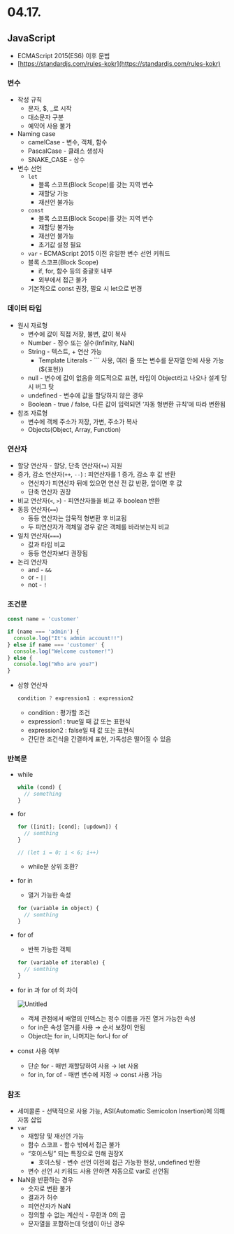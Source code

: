 # 04.17.

## JavaScript

- ECMAScript 2015(ES6) 이후 문법
- [https://standardjs.com/rules-kokr](https://standardjs.com/rules-kokr)

### 변수

- 작성 규칙
    - 문자, $, _로 시작
    - 대소문자 구분
    - 예약어 사용 불가
- Naming case
    - camelCase - 변수, 객체, 함수
    - PascalCase - 클래스 생성자
    - SNAKE_CASE - 상수
- 변수 선언
    - `let`
        - 블록 스코프(Block Scope)를 갖는 지역 변수
        - 재할당 가능
        - 재선언 불가능
    - `const`
        - 블록 스코프(Block Scope)를 갖는 지역 변수
        - 재할당 불가능
        - 재선언 불가능
        - 초기값 설정 필요
    - `var` - ECMAScript 2015 이전 유일한 변수 선언 키워드
    - 블록 스코프(Block Scope)
        - if, for, 함수 등의 중괄호 내부
        - 외부에서 접근 불가
    - 기본적으로 const 권장, 필요 시 let으로 변경

### 데이터 타입

- 원시 자료형
    - 변수에 값이 직접 저장, 불변, 값이 복사
    - Number - 정수 또는 실수(Infinity, NaN)
    - String - 텍스트, + 연산 가능
        - Template Literals - ``` 사용, 여러 줄 또는 변수를 문자열 안에 사용 가능(${표현})
    - null - 변수에 값이 없음을 의도적으로 표현, 타입이 Object라고 나오나 설계 당시 버그 탓
    - undefined - 변수에 값을 할당하지 않은 경우
    - Boolean - true / false, 다른 값이 입력되면 ‘자동 형변환 규칙’에 따라 변환됨
- 참조 자료형
    - 변수에 객체 주소가 저장, 가변, 주소가 복사
    - Objects(Object, Array, Function)

### 연산자

- 할당 연산자 - 할당, 단축 연산자(`+=`) 지원
- 증가, 감소 연산자(`++`, `--`) : 피연산자를 1 증가, 감소 후 값 반환
    - 연산자가 피연산자 뒤에 있으면 연산 전 값 반환, 앞이면 후 값
    - 단축 연산자 권장
- 비교 연산자(`<`, `>`) - 피연산자들을 비교 후 boolean 반환
- 동등 연산자(`==`)
    - 동등 연산자는 암묵적 형변환 후 비교됨
    - 두 피연산자가 객체일 경우 같은 객체를 바라보는지 비교
- 일치 연산자(`===`)
    - 값과 타입 비교
    - 동등 연산자보다 권장됨
- 논리 연산자
    - and - `&&`
    - or - `||`
    - not - `!`

### 조건문

```jsx
const name = 'customer'

if (name === 'admin') {
  console.log("It's admin account!!")
} else if name === 'customer' {
  console.log("Welcome customer!")
} else {
  console.log("Who are you?")
}
```

- 삼항 연산자
    
    ```jsx
    condition ? expression1 : expression2
    ```
    
    - condition : 평가할 조건
    - expression1 : true일 때 값 또는 표현식
    - expression2 : false일 때 값 또는 표현식
    - 간단한 조건식을 간결하게 표현, 가독성은 떨어질 수 있음

### 반복문

- while
    
    ```jsx
    while (cond) {
      // something
    }
    ```
    
- for
    
    ```jsx
    for ([init]; [cond]; [updown]) {
      // somthing
    }
    
    // (let i = 0; i < 6; i++)
    ```
    
    - while문 상위 호환?
- for in
    - 열거 가능한 속성
    
    ```jsx
    for (variable in object) {
      // somthing
    }
    ```
    
- for of
    - 반복 가능한 객체
    
    ```jsx
    for (variable of iterable) {
      // somthing
    }
    ```
    
- for in 과 for of 의 차이
    
    ![Untitled](04%2017%2031a6651cc1de420fbe4ef650077be867/Untitled.png)
    
    - 객체 관점에서 배열의 인덱스는 정수 이름을 가진 열거 가능한 속성
    - for in은 속성 열거를 사용 → 순서 보장이 안됨
    - Object는 for in, 나머지는 for나 for of
- const 사용 여부
    - 단순 for - 매번 재할당하여 사용 → let 사용
    - for in, for of - 매번 변수에 지정 → const 사용 가능

### 참조

- 세미콜론 - 선택적으로 사용 가능, ASI(Automatic Semicolon Insertion)에 의해 자동 삽입
- `var`
    - 재할당 및 재선언 가능
    - 함수 스코프 - 함수 밖에서 접근 불가
    - “호이스팅” 되는 특징으로 인해 권장X
        - 호이스팅 - 변수 선언 이전에 접근 가능한 현상, undefined 반환
    - 변수 선언 시 키워드 사용 안하면 자동으로 var로 선언됨
- NaN을 반환하는 경우
    - 숫자로 변환 불가
    - 결과가 허수
    - 피연산자가 NaN
    - 정의할 수 없는 계산식 - 무한과 0의 곱
    - 문자열을 포함하는데 덧셈이 아닌 경우
